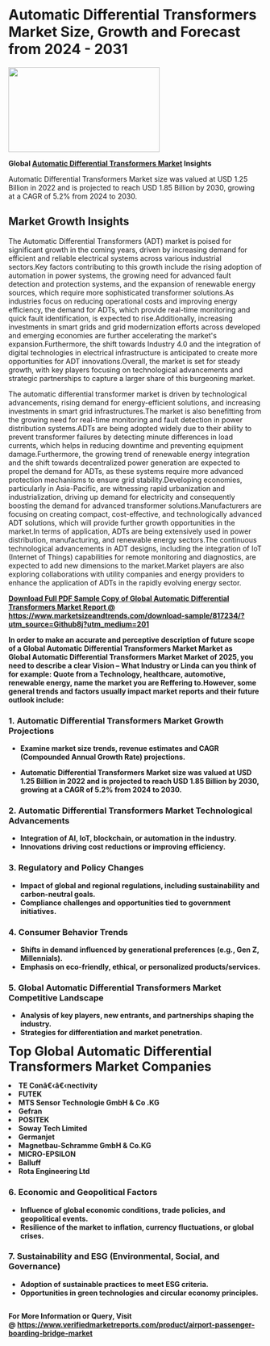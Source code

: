 <H1>Automatic Differential Transformers Market Size, Growth and Forecast from 2024 - 2031</H1><img class="aligncenter size-medium wp-image-584254" src="https://thirdeyenews.in/wp-content/uploads/2024/09/Global-Market-Research-300x168.jpeg" alt="" width="300" height="168" /><p><strong>Global&nbsp;<a href="https://www.marketsizeandtrends.com/download-sample/817234/?utm_source=Github8j?utm_medium=201">Automatic Differential Transformers Market</a> Insights</strong></p><p>Automatic Differential Transformers Market size was valued at USD 1.25 Billion in 2022 and is projected to reach USD 1.85 Billion by 2030, growing at a CAGR of 5.2% from 2024 to 2030.</p><p><h2>Market Growth Insights</h2> <p>The Automatic Differential Transformers (ADT) market is poised for significant growth in the coming years, driven by increasing demand for efficient and reliable electrical systems across various industrial sectors.Key factors contributing to this growth include the rising adoption of automation in power systems, the growing need for advanced fault detection and protection systems, and the expansion of renewable energy sources, which require more sophisticated transformer solutions.As industries focus on reducing operational costs and improving energy efficiency, the demand for ADTs, which provide real-time monitoring and quick fault identification, is expected to rise.Additionally, increasing investments in smart grids and grid modernization efforts across developed and emerging economies are further accelerating the market's expansion.Furthermore, the shift towards Industry 4.0 and the integration of digital technologies in electrical infrastructure is anticipated to create more opportunities for ADT innovations.Overall, the market is set for steady growth, with key players focusing on technological advancements and strategic partnerships to capture a larger share of this burgeoning market.</p> <p><strong><a href="#"></a></strong></p> <p>The automatic differential transformer market is driven by technological advancements, rising demand for energy-efficient solutions, and increasing investments in smart grid infrastructures.The market is also benefitting from the growing need for real-time monitoring and fault detection in power distribution systems.ADTs are being adopted widely due to their ability to prevent transformer failures by detecting minute differences in load currents, which helps in reducing downtime and preventing equipment damage.Furthermore, the growing trend of renewable energy integration and the shift towards decentralized power generation are expected to propel the demand for ADTs, as these systems require more advanced protection mechanisms to ensure grid stability.Developing economies, particularly in Asia-Pacific, are witnessing rapid urbanization and industrialization, driving up demand for electricity and consequently boosting the demand for advanced transformer solutions.Manufacturers are focusing on creating compact, cost-effective, and technologically advanced ADT solutions, which will provide further growth opportunities in the market.In terms of application, ADTs are being extensively used in power distribution, manufacturing, and renewable energy sectors.The continuous technological advancements in ADT designs, including the integration of IoT (Internet of Things) capabilities for remote monitoring and diagnostics, are expected to add new dimensions to the market.Market players are also exploring collaborations with utility companies and energy providers to enhance the application of ADTs in the rapidly evolving energy sector.</p> <p><strong><a href="#"></p><p><span class=""><strong>Download Full PDF Sample Copy of Global Automatic Differential Transformers Market Report</strong> @ <a href="https://www.marketsizeandtrends.com/download-sample/817234/?utm_source=Github8j?utm_medium=201" target="_blank">https://www.marketsizeandtrends.com/download-sample/817234/?utm_source=Github8j?utm_medium=201</a></span></p><p>In order to make an accurate and perceptive description of future scope of a Global&nbsp;Automatic Differential Transformers Market Market as Global&nbsp;Automatic Differential Transformers Market Market of 2025, you need to describe a clear Vision &ndash; What Industry or Linda can you think of for example: Quote from a Technology, healthcare, automotive, renewable energy, name the market you are Reffering to.However, some general trends and factors usually impact market reports and their future outlook include:</p><h3>1.&nbsp;<strong>Automatic Differential Transformers Market Growth Projections</strong></h3><ul><li>Examine market size trends, revenue estimates and CAGR (Compounded Annual Growth Rate) projections.</li><li><p>Automatic Differential Transformers Market size was valued at USD 1.25 Billion in 2022 and is projected to reach USD 1.85 Billion by 2030, growing at a CAGR of 5.2% from 2024 to 2030.</p></li></ul><h3>2.&nbsp;<strong>Automatic Differential Transformers Market Technological Advancements</strong></h3><ul><li>Integration of AI, IoT, blockchain, or automation in the industry.</li><li>Innovations driving cost reductions or improving efficiency.</li></ul><h3>3.&nbsp;<strong>Regulatory and Policy Changes</strong></h3><ul><li>Impact of global and regional regulations, including sustainability and carbon-neutral goals.</li><li>Compliance challenges and opportunities tied to government initiatives.</li></ul><h3>4.&nbsp;<strong>Consumer Behavior Trends</strong></h3><ul><li>Shifts in demand influenced by generational preferences (e.g., Gen Z, Millennials).</li><li>Emphasis on eco-friendly, ethical, or personalized products/services.</li></ul><h3>5.&nbsp;<strong>Global Automatic Differential Transformers Market Competitive Landscape</strong></h3><ul><li>Analysis of key players, new entrants, and partnerships shaping the industry.</li><li>Strategies for differentiation and market penetration.</li></ul><p data-pm-slice="1 1 []"><span style="color: inherit; font-family: inherit; font-size: 25px;">Top Global Automatic Differential Transformers Market Companies</span></p><div class="" data-test-id=""><p><li>TE Conâ€‹â€‹nectivity</li><li> FUTEK</li><li> MTS Sensor Technologie GmbH & Co .KG</li><li> Gefran</li><li> POSITEK</li><li> Soway Tech Limited</li><li> Germanjet</li><li> Magnetbau-Schramme GmbH & Co.KG</li><li> MICRO-EPSILON</li><li> Balluff</li><li> Rota Engineering Ltd</li></p></div><h3>6.&nbsp;<strong>Economic and Geopolitical Factors</strong></h3><ul><li>Influence of global economic conditions, trade policies, and geopolitical events.</li><li>Resilience of the market to inflation, currency fluctuations, or global crises.</li></ul><h3>7.&nbsp;<strong>Sustainability and ESG (Environmental, Social, and Governance)</strong></h3><ul><li>Adoption of sustainable practices to meet ESG criteria.</li><li>Opportunities in green technologies and circular economy principles.</li></ul><h2><strong style="font-size: 14px;">For More Information or Query, Visit @&nbsp;</strong><a style="background-color: #ffffff; font-size: 14px;" href="https://www.marketsizeandtrends.com/report/automatic-differential-transformers-market/" target="_blank">https://www.verifiedmarketreports.com/product/airport-passenger-boarding-bridge-market</a></h2>